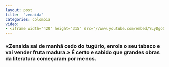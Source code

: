 ```yaml
---
layout: post
title:  "zenaida"
categories: colombia
video: 
- <iframe width="420" height="315" src="//www.youtube.com/embed/YLyDgoQWxR0" frameborder="0" allowfullscreen></iframe>
---
```


### «Zenaida sai de manhã cedo do tugúrio, enrola o seu tabaco e vai vender fruta madura.» É certo e sabido que grandes obras da literatura começaram por menos. 